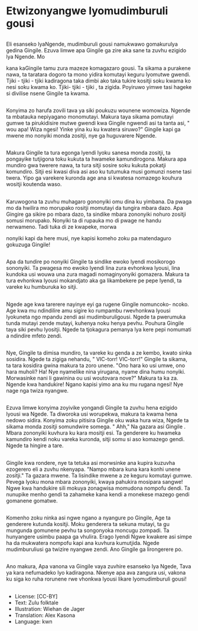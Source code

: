 # Etwizonyangwe lyomudimburuli gousi

##
Eli esanseko lyaNgende, mudimburuli gousi namukwawo gomakurulya gedina Gingile. Ezuva limwe apa Gingile ga zire aka sane ta zuvhu ezigido lya Ngende. Mo

kana kaGingile tamu zura mazeze komagazaro gousi. Ta sikama a purakene nawa, ta taratara dogoro ta mono yidira komutayi keguru lyomutwe gwendi. Tjiki - tjiki - tjiki kadiragona taka dimbi ako taka tukire kositji soku kwama ko nesi soku kwama ko. Tjiki- tjiki - tjiki , ta zigida. Poyiruwo yimwe tasi hageke si divilise nsene Gingile ta kwama.

##
Konyima zo harufa zovili tava ya siki poukuzu wounene womowiza. Ngende ta mbatauka nepiyagano monomutayi. Makura taya sikama pomutayi gumwe ta pirukidisire mutwe gwendi kwa Gingile ngwendi asi ta tanta asi, " wou apa! Wiza ngesi! Yinke yina ku ku kwatera siruwo?" Gingile kapi ga mwene mo nonyiki monda zositji, nye ga huguvarere Ngende.

##
Makura Gingile ta tura egonga lyendi lyoku sanesa monda zositji, ta pongayike tutjigona toku kukuta ta hwameke kamundirogona. Makura apa mundiro gwa twerere nawa, ta tura sitji sosire soku kukuta pokatji komundiro. Sitji esi kwasi diva asi aso ku tutumuka musi gomunzi nsene tasi twera. Yipo ga varekere kuronda age ana si kwatesa nomazego kouhura wositji koutenda waso.

##
Karuwogona ta zuvhu muhagaro gononyiki omu dina ku yimbana. Da pwaga mo da hwilira mo morupako rositji momutayi da tungira mbara dazo. Apa Gingire ga sikire po mbara dazo, ta sindike mbara zononyiki nohuro zositji somusi morupako. Nonyiki ta di rupauka mo di pwage ne handu nerwameno. Tadi tuka di ze kwapeke, morwa

nonyiki kapi da here musi, nye kapisi komeho zoku pa matendaguro gokuzuga Gingile!

##
Apa da tundire po nonyiki Gingile ta sindike ewoko lyendi mosikorogo sononyiki. Ta pwagesa mo ewoko lyendi lina zura evhonkwa lyousi, lina kundoka usi wouwa una zura magadi nomaginyonyiki gomazera. Makura ta tura evhonkwa lyousi mokandjato
aka ga likambekere pe pepe lyendi, ta vareke ku humburuka ko sitji.

##
Ngede age kwa tarerere nayinye eyi ga rugene Gingile nomuncoko- ncoko. Age kwa mu ndindilire amu sigire ko rumpambu rwevhonkwa lyousi lyokuneta ngo mpandu zendi asi mudimburuligousi. Ngede ta pwerumuka tunda mutayi zende mutayi, kuhenya noku henya pevhu. Pouhura Gingile taya siki pevhu lyositji. Ngede ta tjokagura pemanya lya kere pepi nomumati a ndindire mfeto zendi.

##
Nye, Gingile ta dimisa mundiro, ta vareke ku genda a ze kembo, kwato sinka sosidira. Ngede ta zigiga nehandu, " VIC-torr! VIC-torr!" Gingile ta sikama, ta tara kosidira gwina makura ta zoro unene. "Ono hara ko usi umwe, ono hara muholi? Ha! Nye nyamelike nina yirugana, nyame dina humu nonyiki. Morwasinke nani li gawinina ou usi woutovara nove?" Makura ta ka za. Ngende kwa handukire! Ngano kapisi yimo ana ku mu rugana ngesi! Nye nage nga twiza nyangwe.

##
Ezuva limwe konyima zoyivike yongandi Gingile ta zuvhu hena ezigido lyousi wa Ngede. Ta diworoka usi worupekwa, makura ta kwama hena nedowo sidira. Konyima zoku pitisira Gingile oku waka hura wiza, Ngede ta sikama monda zositji somundwire somega. " Ahh," Na gazara asi Gingile . Mbara zononyiki kuvhura ku kara mositji esi. Ta genderere ku hwameka kamundiro kendi noku vareka kuronda, sitji somu si aso komazego gendi. Ngede ta hingire a tare.

##
Gingile kwa rondere, nye ta tetuka asi morwsinke ana kupira kuzuvha ezogerero eli a zuvhu nkenyapa. "Nampo mbara kuna kara konhi unene zositji." Ta gazara mwene. Ta lisindike mwene a ze keguru komutayi gumwe. Pevega lyoku mona mbara zononyiki,
kwaya pahukira mosipara sangwe! Ngwe kwa handukire sili mokuya zonagwisa momudona nompofu dendi. Ta nunupike menho gendi ta zahameke kana kendi a monekese mazego gendi gomanene gomatwe.

##
Komenho zoku ninka asi ngwe ngano a nyangure po Gingile, Age ta genderere kutunda kositji. Moku genderera ta sekuna mutayi, ta gu mungunda gomunene pevhu ta songonyoka moncugu zompadi. Ta hunyangere usimbu paapa ga vhulira.
Erago lyendi Ngwe kwakere asi simpe ha da mukwatera nompofu kapi ana kuvhura kumutjida. Ngede mudimburuliusi ga twizire nyangwe zendi. Ano Gingile ga lirongerere po.

##
Ano makura, Apa vanona va Gingile vaya zuvhire esanseko lya Ngede, Tava ya kara nefumadeko lyo kadiragona. Nkenye apa ava zangura usi, vakona ku siga ko ruha rorunene rwe vhonkwa lyousi likare lyomudimburuli gousi!

##
* License: [CC-BY]
* Text: Zulu folktale
* Illustration: Wiehan de Jager
* Translation: Alex Kasona
* Language: kwn
